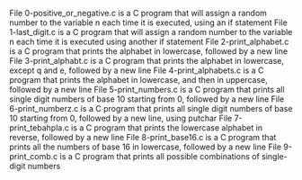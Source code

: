 File 0-positive_or_negative.c is a C program that will assign a random number to the variable n each time it is executed, using an if statement
File 1-last_digit.c is a C program that will assign a random number to the variable n each time it is executed using another if statement
File 2-print_alphabet.c is a C program that prints the alphabet in lowercase, followed by a new line
File 3-print_alphabt.c is a C program that prints the alphabet in lowercase, except q and e, followed by a new line
File 4-print_alphabets.c is a C program that prints the alphabet in lowercase, and then in uppercase, followed by a new line
File 5-print_numbers.c is a C program that prints all single digit numbers of base 10 starting from 0, followed by a new line
File 6-print_numberz.c is a C program that prints all single digit numbers of base 10 starting from 0, followed by a new line, using putchar
File 7-print_tebahpla.c is a C program that prints the lowercase alphabet in reverse, followed by a new line
File 8-print_base16.c is a C program that prints all the numbers of base 16 in lowercase, followed by a new line
File 9-print_comb.c is a C program that prints all possible combinations of single-digit numbers
